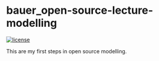 # bauer_open-source-lecture-modelling

[![license](https://img.shields.io/badge/license-Apache%202.0-black)](https://github.com/hpcgb93/bauer_open-source-lecture-modelling/blob/main/LICENSE)

This are my first steps in open source modelling.

